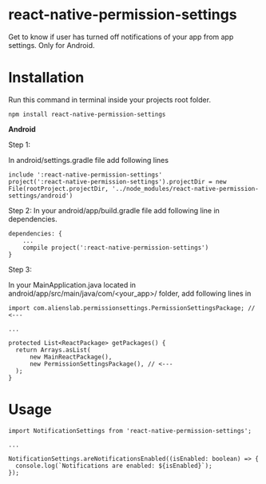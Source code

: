 # react-native-permission-settings

Get to know if user has turned off notifications of your app from app settings. Only for Android.

# Installation

Run this command in terminal inside your projects root folder.

`npm install react-native-permission-settings`


<b>Android</b>

Step 1:

In android/settings.gradle file add following lines
```
include ':react-native-permission-settings'
project(':react-native-permission-settings').projectDir = new File(rootProject.projectDir, '../node_modules/react-native-permission-settings/android')
```

Step 2:
In your android/app/build.gradle file add following line in dependencies.
```
dependencies: {
	...
	compile project(':react-native-permission-settings')
}
```

Step 3:

In your MainApplication.java located in android/app/src/main/java/com/<your_app>/ folder, add following lines in

```
import com.alienslab.permissionsettings.PermissionSettingsPackage; // <---

...

protected List<ReactPackage> getPackages() {
  return Arrays.asList(
      new MainReactPackage(),
      new PermissionSettingsPackage(), // <---
  );
}
```

# Usage

```
import NotificationSettings from 'react-native-permission-settings';

...

NotificationSettings.areNotificationsEnabled((isEnabled: boolean) => {
  console.log(`Notifications are enabled: ${isEnabled}`);
});
```


